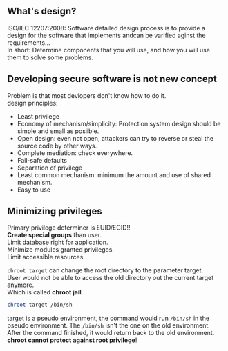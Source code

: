 ## What's design?
ISO/IEC 12207:2008: Software detailed design process is to provide a design for the software that implements andcan be varified aginst the requirements...  
In short: Determine components that you will use, and how you will use them to solve some problems.  

## Developing secure software is not new concept  
Problem is that most devlopers don't know how to do it.  
design principles:  
* Least privilege  
* Economy of mechanism/simplicity: Protection system design should be simple and small as posiible.  
* Open design: even not open, attackers can try to reverse or steal the source code by other ways.  
* Complete mediation: check everywhere.  
* Fail-safe defaults  
* Separation of privilege  
* Least common mechanism: minimum the amount and use of shared mechanism.  
* Easy to use

## Minimizing privileges  
Primary privilege determiner is EUID/EGID!!  
**Create special groups** than user.  
Limit database right for application.  
Minimize modules granted privileges.  
Limit accessible resources.  

`chroot target` can change the root directory to the parameter target.  
User would not be able to access the old directory out the current target anymore.  
Which is called **chroot jail**.  
```sh
chroot target /bin/sh
```  
target is a pseudo environment, the command would run `/bin/sh` in the pseudo environment. The `/bin/sh` isn't the one on the old environment. After the command finished, it would return back to the old environment.  
**chroot cannot protect against root privilege**!  
